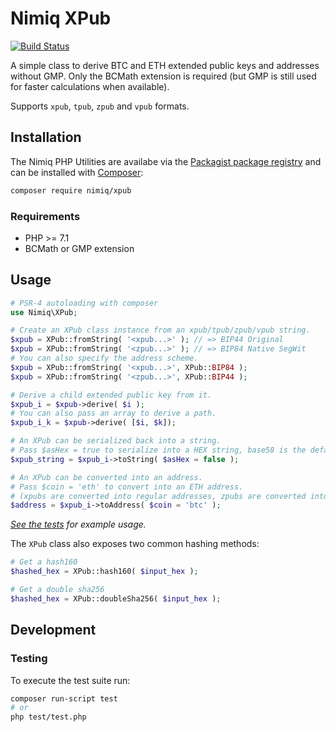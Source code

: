 # Nimiq XPub

[![Build Status](https://travis-ci.com/nimiq/php-xpub.svg?branch=master)](https://travis-ci.com/nimiq/php-xpub)

A simple class to derive BTC and ETH extended public keys and addresses without GMP.
Only the BCMath extension is required (but GMP is still used for faster calculations when available).

Supports `xpub`, `tpub`, `zpub` and `vpub` formats.

## Installation

The Nimiq PHP Utilities are availabe via the [Packagist package registry](https://packagist.org/packages/nimiq/xpub) and can be installed with [Composer](https://getcomposer.org):

```bash
composer require nimiq/xpub
```

### Requirements

* PHP >= 7.1
* BCMath or GMP extension

## Usage

```php
# PSR-4 autoloading with composer
use Nimiq\XPub;

# Create an XPub class instance from an xpub/tpub/zpub/vpub string.
$xpub = XPub::fromString( '<xpub...>' ); // => BIP44 Original
$xpub = XPub::fromString( '<zpub...>' ); // => BIP84 Native SegWit
# You can also specify the address scheme.
$xpub = XPub::fromString( '<xpub...>', XPub::BIP84 );
$xpub = XPub::fromString( '<zpub...>', XPub::BIP44 );

# Derive a child extended public key from it.
$xpub_i = $xpub->derive( $i );
# You can also pass an array to derive a path.
$xpub_i_k = $xpub->derive( [$i, $k]);

# An XPub can be serialized back into a string.
# Pass $asHex = true to serialize into a HEX string, base58 is the default.
$xpub_string = $xpub_i->toString( $asHex = false );

# An XPub can be converted into an address.
# Pass $coin = 'eth' to convert into an ETH address.
# (xpubs are converted into regular addresses, zpubs are converted into segwit addresses.)
$address = $xpub_i->toAddress( $coin = 'btc' );
```

_[See the tests](test/test.php) for example usage._

The `XPub` class also exposes two common hashing methods:

```php
# Get a hash160
$hashed_hex = XPub::hash160( $input_hex );

# Get a double sha256
$hashed_hex = XPub::doubleSha256( $input_hex );
```

## Development

### Testing

To execute the test suite run:

```bash
composer run-script test
# or
php test/test.php
```
